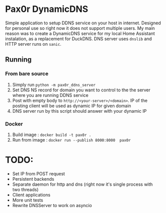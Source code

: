 # Pax0r DynamicDNS

Simple application to setup DDNS service on your host in internet. 
Designed for personal use so right now it does not support multiple users. My main reason was to create a DynamicDNS service for my local Home Assistant instalation, as a replacement for DuckDNS.
DNS server uses `dnslib` and HTTP server runs on `sanic`.

## Running

### From bare source
1. Simply run `python -m pax0r_ddns_server`
2. Set DNS NS record for domain you want to control to the the server where you are running DDNS service
3. Post with empty body to `http://<your-server>/<domain>`. IP of the posting client will be used as dynamic IP for given domain
4. DNS server run by this script should answer with your dynamic IP

### Docker
1. Build image : `docker build -t pax0r .`
2. Run from image : `docker run --publish 8000:8000  pax0r `

# TODO:

- Set IP from POST request
- Persistent backends
- Separate daemon for http and dns (right now it's single process with two threads)
- Client applications
- More unit tests
- Rewrite DNSServer to work on asyncio
